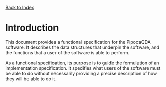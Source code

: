 [Back to Index](index.md)

# Introduction

This document provides a functional specification for the PipocaQDA software. It describes the data structures that underpin the software, and the functions that a user of the software is able to perform.

As a functional specification, its purpose is to guide the formulation of an implementation specification. It specifies what users of the software must be able to do without necessarily providing a precise description of how they will be able to do it.
